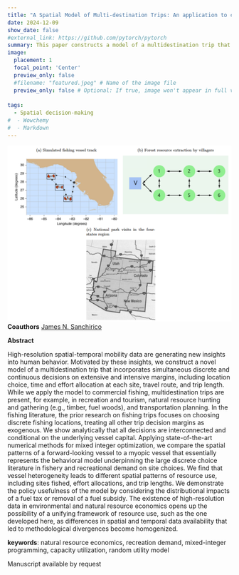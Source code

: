 ```yaml
---
title: "A Spatial Model of Multi-destination Trips: An application to commercial fishing"
date: 2024-12-09
show_date: false
#external_link: https://github.com/pytorch/pytorch
summary: This paper constructs a model of a multidestination trip that incorporates simultaneous discrete and continuous decisions on extensive and intensive margins, including location choice, time and effort allocation at each site, travel route, and trip length.
image:
  placement: 1
  focal_point: 'Center'
  preview_only: false
  #filename: "featured.jpeg" # Name of the image file
  preview_only: false # Optional: If true, image won't appear in full view

tags:
  - Spatial decision-making
#  - Wowchemy
#  - Markdown
---
```

![LocationChoice](featured.png "Examples of multi-destination trips, Subfigure (a) from [O'Farrell et al. 2019](https://www.nature.com/articles/s41467-019-11106-y), Subfigure (b) from [Albers et al. 2020](https://www.tandfonline.com/doi/full/10.1080/17421772.2019.1692143), and Subfigure (c) from [Parsons et al. 2021](https://www.journals.uchicago.edu/doi/10.1086/710714). ")
__Coauthors__
[James N. Sanchirico](https://jamesnsanchirico.com/)

__Abstract__

High-resolution spatial-temporal mobility data are generating new insights into human behavior. Motivated by these insights, we construct a novel model of a multidestination trip that incorporates simultaneous discrete and continuous decisions on extensive and intensive margins, including location choice, time and effort allocation at each site, travel route, and trip length. While we apply the model to commercial fishing, multidestination trips are present, for example, in recreation and tourism, natural resource hunting and gathering (e.g., timber, fuel woods), and transportation planning.  In the fishing literature, the prior research on fishing trips focuses on choosing discrete fishing locations, treating all other trip decision margins as exogenous. We show analytically that all decisions are interconnected and conditional on the underlying vessel capital. Applying state-of-the-art numerical methods for mixed integer optimization, we compare the spatial patterns of a forward-looking vessel to a myopic vessel that essentially represents the behavioral model underpinning the large discrete choice literature in fishery and recreational demand on site choices. We find that vessel heterogeneity leads to different spatial patterns of resource use, including sites fished, effort allocations, and trip lengths. We demonstrate the policy usefulness of the model by considering the distributional impacts of a fuel tax or removal of a fuel subsidy. The existence of high-resolution data in environmental and natural resource economics opens up the possibility of a unifying framework of resource use, such as the one developed here, as differences in spatial and temporal data availability that led to methodological divergences become homogenized.


__keywords__: natural resource economics, recreation demand, mixed-integer programming, capacity utilization, random utility model

Manuscript available by request
<!--more-->
